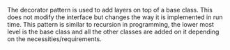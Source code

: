 The decorator pattern is used to add layers on top of a base class. This does not modify the interface but changes the way it is implemented in run time. This pattern is similar to recursion in programming, the lower most level is the base class and all the other classes are added on it depending on the necessities/requirements.